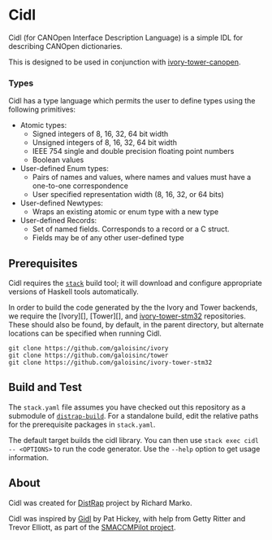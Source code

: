 # Cidl

Cidl (for CANOpen Interface Description Language) is a simple IDL for
describing CANOpen dictionaries.

This is designed to be used in conjunction with [ivory-tower-canopen][].

[ivory-tower-canopen]: https://github.com/distrap/ivory-tower-canopen

### Types

Cidl has a type language which permits the user to define types using
the following primitives:
- Atomic types:
    - Signed integers of 8, 16, 32, 64 bit width
    - Unsigned integers of 8, 16, 32, 64 bit width
    - IEEE 754 single and double precision floating point numbers
    - Boolean values
- User-defined Enum types:
    - Pairs of names and values, where names and values must have
      a one-to-one correspondence
    - User specified representation width (8, 16, 32, or 64 bits)
- User-defined Newtypes:
    - Wraps an existing atomic or enum type with a new type
- User-defined Records:
    - Set of named fields. Corresponds to a record or a C struct.
    - Fields may be of any other user-defined type

## Prerequisites

Cidl requires the [`stack`][stack] build tool; it will download and
configure appropriate versions of Haskell tools automatically.

[stack]: http://www.haskellstack.org

In order to build the code generated by the the Ivory and Tower backends, we
require the [Ivory][], [Tower][], and [ivory-tower-stm32][] repositories. These
should also be found, by default, in the parent directory, but
alternate locations can be specified when running Cidl.

[ivory-tower-stm32]: https://github.com/GaloisInc/ivory-tower-stm32

```
git clone https://github.com/galoisinc/ivory
git clone https://github.com/galoisinc/tower
git clone https://github.com/galoisinc/ivory-tower-stm32
```

## Build and Test

The `stack.yaml` file assumes you have checked out this repository as
a submodule of [`distrap-build`][distrap-build]. For a
standalone build, edit the relative paths for the prerequisite
packages in `stack.yaml`.

[distrap-build]: https://github.com/distrap/distrap-build

The default target builds the cidl library. You can then use `stack
exec cidl -- <OPTIONS>` to run the code generator. Use the `--help`
option to get usage information.

## About

Cidl was created for [DistRap][] project by Richard Marko.

Cidl was inspired by [Gidl][] by Pat Hickey, with help from Getty Ritter and
Trevor Elliott, as part of the [SMACCMPilot project][].

[DistRap]: https://galois.com
[Gidl]: https://github.com/galoisinc/gidl
[SMACCMPilot project]: https://smaccmpilot.org
[Cauterize]: https://github.com/cauterize-tools/cauterize
